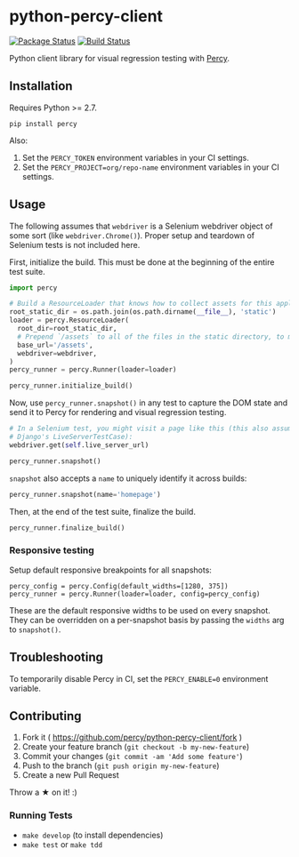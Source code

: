 # python-percy-client

[![Package Status](https://img.shields.io/pypi/v/percy.svg)](https://pypi.python.org/pypi/percy)
[![Build Status](https://travis-ci.org/percy/python-percy-client.svg?branch=master)](https://travis-ci.org/percy/python-percy-client)

Python client library for visual regression testing with [Percy](https://percy.io).

## Installation

Requires Python >= 2.7.

```
pip install percy
```

Also:

1. Set the `PERCY_TOKEN` environment variables in your CI settings.
1. Set the `PERCY_PROJECT=org/repo-name` environment variables in your CI settings.

## Usage

The following assumes that `webdriver` is a Selenium webdriver object of some sort
(like `webdriver.Chrome()`). Proper setup and teardown of Selenium tests is not included here.

First, initialize the build. This must be done at the beginning of the entire test suite.

```python
import percy

# Build a ResourceLoader that knows how to collect assets for this application.
root_static_dir = os.path.join(os.path.dirname(__file__), 'static')
loader = percy.ResourceLoader(
  root_dir=root_static_dir,
  # Prepend `/assets` to all of the files in the static directory, to match production assets.
  base_url='/assets',
  webdriver=webdriver,
)
percy_runner = percy.Runner(loader=loader)

percy_runner.initialize_build()
```

Now, use `percy_runner.snapshot()` in any test to capture the DOM state and send it to Percy for
rendering and visual regression testing.

```python
# In a Selenium test, you might visit a page like this (this also assumes we're subclassing
# Django's LiveServerTestCase):
webdriver.get(self.live_server_url)

percy_runner.snapshot()
```

`snapshot` also accepts a `name` to uniquely identify it across builds:

```python
percy_runner.snapshot(name='homepage')
```

Then, at the end of the test suite, finalize the build.

```python
percy_runner.finalize_build()
```

### Responsive testing

Setup default responsive breakpoints for all snapshots:

```
percy_config = percy.Config(default_widths=[1280, 375])
percy_runner = percy.Runner(loader=loader, config=percy_config)
```

These are the default responsive widths to be used on every snapshot. They can be overridden on a
per-snapshot basis by passing the `widths` arg to `snapshot()`.

## Troubleshooting

To temporarily disable Percy in CI, set the `PERCY_ENABLE=0` environment variable.

## Contributing

1. Fork it ( https://github.com/percy/python-percy-client/fork )
2. Create your feature branch (`git checkout -b my-new-feature`)
3. Commit your changes (`git commit -am 'Add some feature'`)
4. Push to the branch (`git push origin my-new-feature`)
5. Create a new Pull Request

Throw a ★ on it! :)

### Running Tests

* `make develop` (to install dependencies)
* `make test` or `make tdd`
